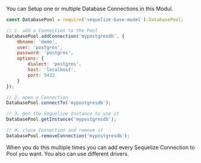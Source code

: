 You can Setup one or multiple Database Connections in this Modul.

```javascript
const DatabasePool = require('sequelize-base-model').DatabasePool;

// 1. add a Connection to the Pool
DatabasePool.addConnection('mypostgresdb', {
    dbname: 'demo',
    user: 'postgres',
    password: 'postgres',
    options: {
        dialect: 'postgres',
        host: 'localhost',
        port: 5432
    }
});

// 2. open a Connection
DatabasePool.connectTo('mypostgresdb');

// 3. get the Sequelize Instance to use it
DatabasePool.getInstance('mypostgresdb');

// 4. close Connection and remove it
DatabasePool.removeConnection('mypostgresdb');
```

When you do this multiple times you can add every Sequelize Connection to Pool you want. You also can use different drivers.